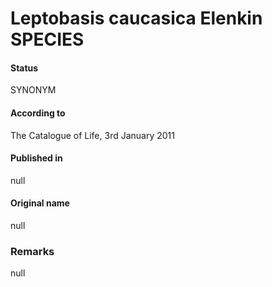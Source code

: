 # Leptobasis caucasica Elenkin SPECIES

#### Status
SYNONYM

#### According to
The Catalogue of Life, 3rd January 2011

#### Published in
null

#### Original name
null

### Remarks
null